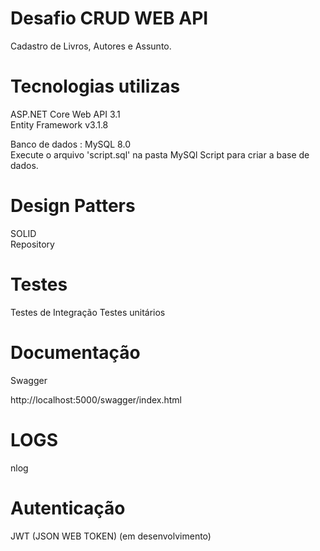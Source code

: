 # Desafio CRUD WEB API
Cadastro de Livros, Autores e Assunto.

# Tecnologias utilizas
ASP.NET Core Web API 3.1
<br />
Entity Framework v3.1.8

Banco de dados : MySQL 8.0
<br />
Execute o arquivo 'script.sql' na pasta MySQl Script para criar a base de dados.

# Design Patters
SOLID <br />
Repository

# Testes
Testes de Integração
Testes unitários

# Documentação
<p>Swagger</P>
http://localhost:5000/swagger/index.html

# LOGS
nlog

# Autenticação
JWT (JSON WEB TOKEN)
(em desenvolvimento)
